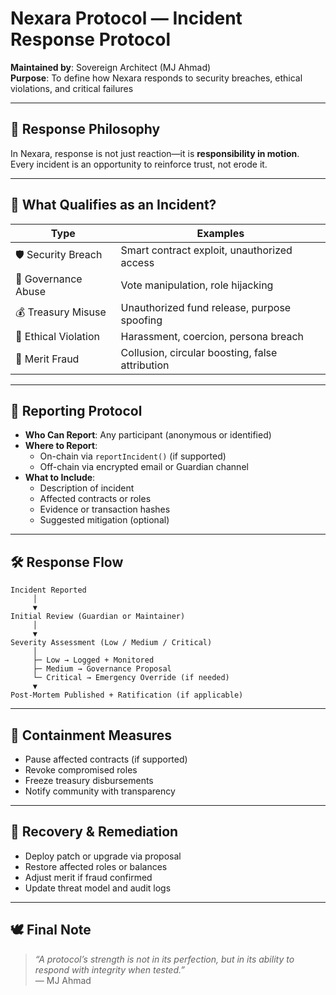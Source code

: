 # Nexara Protocol — Incident Response Protocol

**Maintained by**: Sovereign Architect (MJ Ahmad)  
**Purpose**: To define how Nexara responds to security breaches, ethical violations, and critical failures

---

## 🧠 Response Philosophy

In Nexara, response is not just reaction—it is **responsibility in motion**.  
Every incident is an opportunity to reinforce trust, not erode it.

---

## 🚨 What Qualifies as an Incident?

| Type              | Examples |
|-------------------|----------|
| 🛡️ Security Breach | Smart contract exploit, unauthorized access |
| 🧾 Governance Abuse | Vote manipulation, role hijacking |
| 💰 Treasury Misuse | Unauthorized fund release, purpose spoofing |
| 🧬 Ethical Violation | Harassment, coercion, persona breach |
| 🧠 Merit Fraud     | Collusion, circular boosting, false attribution |

---

## 🧾 Reporting Protocol

- **Who Can Report**: Any participant (anonymous or identified)
- **Where to Report**:
  - On-chain via `reportIncident()` (if supported)
  - Off-chain via encrypted email or Guardian channel
- **What to Include**:
  - Description of incident
  - Affected contracts or roles
  - Evidence or transaction hashes
  - Suggested mitigation (optional)

---

## 🛠️ Response Flow

```
Incident Reported
     │
     ▼
Initial Review (Guardian or Maintainer)
     │
     ▼
Severity Assessment (Low / Medium / Critical)
     │
     ├─ Low → Logged + Monitored
     ├─ Medium → Governance Proposal
     └─ Critical → Emergency Override (if needed)
     ▼
Post-Mortem Published + Ratification (if applicable)
```

---

## 🔐 Containment Measures

- Pause affected contracts (if supported)
- Revoke compromised roles
- Freeze treasury disbursements
- Notify community with transparency

---

## 🧬 Recovery & Remediation

- Deploy patch or upgrade via proposal
- Restore affected roles or balances
- Adjust merit if fraud confirmed
- Update threat model and audit logs

---

## 🕊️ Final Note

> _“A protocol’s strength is not in its perfection, but in its ability to respond with integrity when tested.”_  
> — MJ Ahmad
